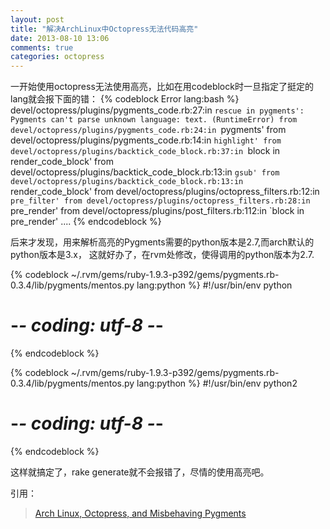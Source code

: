 ```yaml
---
layout: post
title: "解决ArchLinux中Octopress无法代码高亮"
date: 2013-08-10 13:06
comments: true
categories: octopress
---
```

一开始使用octopress无法使用高亮，比如在用codeblock时一旦指定了挺定的lang就会报下面的错：
{% codeblock Error lang:bash %}
devel/octopress/plugins/pygments_code.rb:27:in `rescue in pygments': Pygments
can't parse unknown language: text. (RuntimeError)
from devel/octopress/plugins/pygments_code.rb:24:in `pygments'
from devel/octopress/plugins/pygments_code.rb:14:in `highlight'
from devel/octopress/plugins/backtick_code_block.rb:37:in `block in
render_code_block'
from devel/octopress/plugins/backtick_code_block.rb:13:in `gsub'
from devel/octopress/plugins/backtick_code_block.rb:13:in `render_code_block'
from devel/octopress/plugins/octopress_filters.rb:12:in   `pre_filter'
from devel/octopress/plugins/octopress_filters.rb:28:in   `pre_render'
from devel/octopress/plugins/post_filters.rb:112:in `block in   pre_render'
....
{% endcodeblock %}

后来才发现，用来解析高亮的Pygments需要的python版本是2.7,而arch默认的python版本是3.x， 这就好办了，在rvm处修改，使得调用的python版本为2.7.

{% codeblock ~/.rvm/gems/ruby-1.9.3-p392/gems/pygments.rb-0.3.4/lib/pygments/mentos.py lang:python %}
#!/usr/bin/env python
# -*- coding: utf-8 -*-
{% endcodeblock %}

{% codeblock ~/.rvm/gems/ruby-1.9.3-p392/gems/pygments.rb-0.3.4/lib/pygments/mentos.py lang:python %}
#!/usr/bin/env python2
# -*- coding: utf-8 -*-
{% endcodeblock %}

这样就搞定了，rake generate就不会报错了，尽情的使用高亮吧。

引用：

>[Arch Linux, Octopress, and Misbehaving Pygments](http://www.nonsenseby.me/blog/2013/04/13/arch-linux/)
